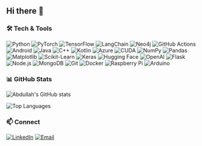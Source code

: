 ## Hi there 👋
### 🛠 Tech & Tools
![Python](https://img.shields.io/badge/Python-3776AB?style=flat&logo=python&logoColor=white)
![PyTorch](https://img.shields.io/badge/PyTorch-EE4C2C?style=flat&logo=pytorch&logoColor=white)
![TensorFlow](https://img.shields.io/badge/TensorFlow-FF6F00?style=flat&logo=tensorflow&logoColor=white)
![LangChain](https://img.shields.io/badge/LangChain-black?style=flat)
![Neo4j](https://img.shields.io/badge/Neo4j-018BFF?style=flat&logo=neo4j&logoColor=white)
![GitHub Actions](https://img.shields.io/badge/GitHub_Actions-2088FF?style=flat&logo=github-actions&logoColor=white)
![Android](https://img.shields.io/badge/Android-3DDC84?style=flat&logo=android&logoColor=white)
![Java](https://img.shields.io/badge/Java-ED8B00?style=flat&logo=openjdk&logoColor=white)
![C++](https://img.shields.io/badge/C++-00599C?style=flat&logo=cplusplus&logoColor=white)
![Kotlin](https://img.shields.io/badge/Kotlin-7F52FF?style=flat&logo=kotlin&logoColor=white)
![Azure](https://img.shields.io/badge/Microsoft_Azure-0078D4?style=flat&logo=microsoftazure&logoColor=white)
![CUDA](https://img.shields.io/badge/CUDA-76B900?style=flat&logo=nvidia&logoColor=white)
![NumPy](https://img.shields.io/badge/NumPy-013243?style=flat&logo=numpy&logoColor=white)
![Pandas](https://img.shields.io/badge/Pandas-150458?style=flat&logo=pandas&logoColor=white)
![Matplotlib](https://img.shields.io/badge/Matplotlib-11557c?style=flat&logo=plotly&logoColor=white)
![Scikit-Learn](https://img.shields.io/badge/Scikit--Learn-F7931E?style=flat&logo=scikit-learn&logoColor=white)
![Keras](https://img.shields.io/badge/Keras-D00000?style=flat&logo=keras&logoColor=white)
![Hugging Face](https://img.shields.io/badge/HuggingFace-FFD21E?style=flat&logo=huggingface&logoColor=black)
![OpenAI](https://img.shields.io/badge/OpenAI-412991?style=flat&logo=openai&logoColor=white)
![Flask](https://img.shields.io/badge/Flask-000000?style=flat&logo=flask&logoColor=white)
![Node.js](https://img.shields.io/badge/Node.js-339933?style=flat&logo=node.js&logoColor=white)
![MongoDB](https://img.shields.io/badge/MongoDB-47A248?style=flat&logo=mongodb&logoColor=white)
![Git](https://img.shields.io/badge/Git-F05032?style=flat&logo=git&logoColor=white)
![Docker](https://img.shields.io/badge/Docker-2496ED?style=flat&logo=docker&logoColor=white)
![Raspberry Pi](https://img.shields.io/badge/Raspberry%20Pi-A22846?style=flat&logo=raspberrypi&logoColor=white)
![Arduino](https://img.shields.io/badge/Arduino-00979D?style=flat&logo=arduino&logoColor=white)




### 📊 GitHub Stats
![Abdullah's GitHub stats](https://github-readme-stats.vercel.app/api?username=Abdullah-Shahid01&show_icons=true&theme=tokyonight&count_private=true&include_all_commits=true&v=2)

![Top Languages](https://github-readme-stats.vercel.app/api/top-langs/?username=Abdullah-Shahid01&layout=compact&theme=tokyonight)



### 📫 Connect
[![LinkedIn](https://img.shields.io/badge/LinkedIn-blue?style=flat&logo=linkedin)](https://www.linkedin.com/in/abdullah-shahid01/)
[![Email](https://img.shields.io/badge/Email-white?style=flat&logo=gmail)](mailto:abdullah.01,shahid@gmail.com)


<!--
**Abdullah-Shahid01/abdullah-shahid01** is a ✨ _special_ ✨ repository because its `README.md` (this file) appears on your GitHub profile.

Here are some ideas to get you started:

- 🔭 I’m currently working on ...
- 🌱 I’m currently learning ...
- 👯 I’m looking to collaborate on ...
- 🤔 I’m looking for help with ...
- 💬 Ask me about ...
- 📫 How to reach me: ...
- 😄 Pronouns: ...
- ⚡ Fun fact: ...
-->
